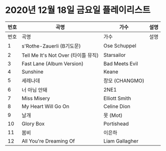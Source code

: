 # 2020년 12월 18일 금요일 플레이리스트

| 번호 | 곡명 | 가수 | 설명 |
|------|------|------|------|
| 번호 | 곡명 | 가수 | 설명 |
| 1 | s'Rothe-Zauerli (B기도문) | Ose Schuppel |  |
| 2 | Tell Me It's Not Over (타이틀 뮤직) | Starsailor |  |
| 3 | Fast Lane (Album Version) | Bad Meets Evil |  |
| 4 | Sunshine | Keane |  |
| 5 | 세레나데 | 창모 (CHANGMO) |  |
| 6 | 너 아님 안돼 | 2NE1 |  |
| 7 | Miss Misery | Elliott Smith |  |
| 8 | My Heart Will Go On | Celine Dion |  |
| 9 | 날개 | 못 (Mot) |  |
| 10 | Glory Box | Portishead |  |
| 11 | 봄비 | 이은하 |  |
| 12 | All You're Dreaming Of | Liam Gallagher |  |
